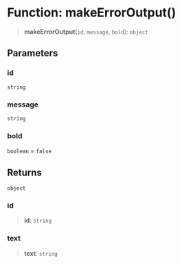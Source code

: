 # Function: makeErrorOutput()

> **makeErrorOutput**(`id`, `message`, `bold`): `object`

## Parameters

### id

`string`

### message

`string`

### bold

`boolean` = `false`

## Returns

`object`

### id

> **id**: `string`

### text

> **text**: `string`
